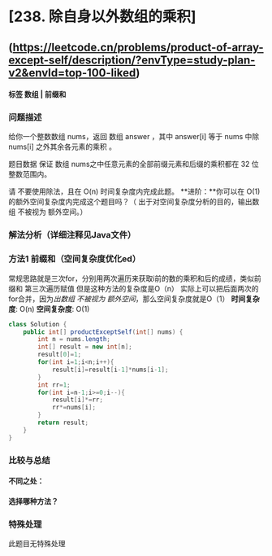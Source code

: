 # [238. 除自身以外数组的乘积] 
## (https://leetcode.cn/problems/product-of-array-except-self/description/?envType=study-plan-v2&envId=top-100-liked)

#### **标签** 数组 | 前缀和


### 问题描述
给你一个整数数组 nums，返回 数组 answer ，其中 answer[i] 等于 nums 中除 nums[i] 之外其余各元素的乘积 。

题目数据 保证 数组 nums之中任意元素的全部前缀元素和后缀的乘积都在  32 位 整数范围内。

请 不要使用除法，且在 O(n) 时间复杂度内完成此题。
**进阶：**你可以在 O(1) 的额外空间复杂度内完成这个题目吗？（ 出于对空间复杂度分析的目的，输出数组 不被视为 额外空间。）
### 解法分析（详细注释见Java文件）
### 方法1 前缀和（空间复杂度优化ed）
常规思路就是三次for，分别用两次遍历来获取i前的数的乘积和后的成绩，类似前缀和
                    第三次遍历赋值
但是这种方法的复杂度是O（n）
实际上可以把后面两次的for合并，因为*出数组 不被视为 额外空间*，那么空间复杂度就是O（1）
**时间复杂度**: O(n)
**空间复杂度**: O(1)
```java
class Solution {
    public int[] productExceptSelf(int[] nums) {
        int n = nums.length;
        int[] result = new int[n];
        result[0]=1;
        for(int i=1;i<n;i++){
            result[i]=result[i-1]*nums[i-1];
        }
        int rr=1;
        for(int i=n-1;i>=0;i--){
            result[i]*=rr;
            rr*=nums[i];
        }
        return result;
    }
}
```

### 比较与总结
#### 不同之处：

#### 选择哪种方法？


### 特殊处理
此题目无特殊处理
